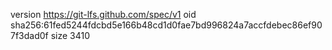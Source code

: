 version https://git-lfs.github.com/spec/v1
oid sha256:61fed5244fdcbd5e166b48cd1d0fae7bd996824a7accfdebec86ef907f3dad0f
size 3410
